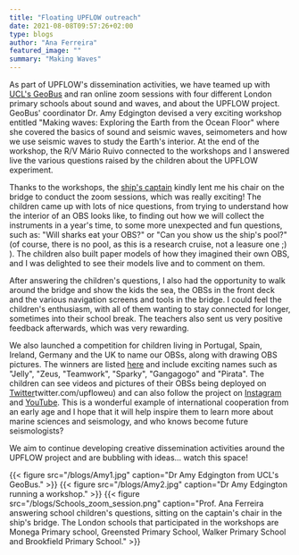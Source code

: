 ```yaml
---
title: "Floating UPFLOW outreach"
date: 2021-08-08T09:57:26+02:00
type: blogs
author: "Ana Ferreira"
featured_image: ""
summary: "Making Waves"
---
```


As part of UPFLOW's dissemination activities, we have teamed up with [UCL's GeoBus](https://www.geobus.org.uk) and ran online zoom sessions with four different London primary schools about sound and waves, and about the UPFLOW project. GeoBus' coordinator Dr. Amy Edgington devised a very exciting workshop entitled "Making waves: Exploring the Earth from the Ocean Floor" where she covered the basics of sound and seismic waves, seimometers and how we use seismic waves to study the Earth's interior. At the end of the workshop, the R/V Mário Ruivo connected to the workshops and I answered live the various questions raised by the children about the UPFLOW experiment.

Thanks to the workshops, the [ship's captain](https://upflow-eu.github.io/experiment/team) kindly lent me his chair on the bridge to conduct the zoom sessions, which was really exciting! The children came up with lots of nice questions, from trying to understand how the interior of an OBS looks like, to finding out how we will collect the instruments in a year's time, to some more unexpected and fun questions, such as: "Will sharks eat your OBS?" or "Can you show us the ship's pool?" (of course, there is no pool, as this is a research cruise, not a leasure one ;) ). The children also built paper models of how they imagined their own OBS, and I was delighted to see their models live and to comment on them. 

After answering the children's questions, I also had the opportunity to walk around the bridge and show the kids the sea, the OBSs in the front deck and the various navigation screens and tools in the bridge. I could feel the children's enthusiasm, with all of them wanting to stay connected for longer, sometimes into their school break. The teachers also sent us very positive feedback afterwards, which was very rewarding.

We also launched a competition for children living in Portugal, Spain, Ireland, Germany and the UK to name our OBSs, along with drawing OBS pictures. The winners are listed [here](https://upflow-eu.github.io/outreach/adopt/) and include exciting names such as "Jelly", "Zeus, "Teamwork", "Sparky", "Gangagogo" and "Pirata". The children can see videos and pictures of their OBSs being deployed on [Twitter](https://)twitter.com/upfloweu) and can also follow the project on [Instagram](https://www.instagram.com/upfloweu) and [YouTube](https://www.youtube.com/channel/UCa3wuhPfmAeYsNd73rSI8gA/about). This is a wonderful example of international cooperation from an early age and I hope that it will help inspire them to learn more about marine sciences and seismology, and who knows become future seismologists?

We aim to continue developing creative dissemination activities around the UPFLOW project and are bubbling with ideas... watch this space!

{{< figure src="/blogs/Amy1.jpg" caption="Dr Amy Edgington from UCL's GeoBus." >}}
{{< figure src="/blogs/Amy2.jpg" caption="Dr Amy Edgington running a workshop." >}}
{{< figure src="/blogs/Schools_zoom_session.png" caption="Prof. Ana Ferreira answering school children's questions, sitting on the captain's chair in the ship's bridge. The London schools that participated in the workshops are Monega Primary school, Greensted Primary School, Walker Primary School and Brookfield Primary School." >}}